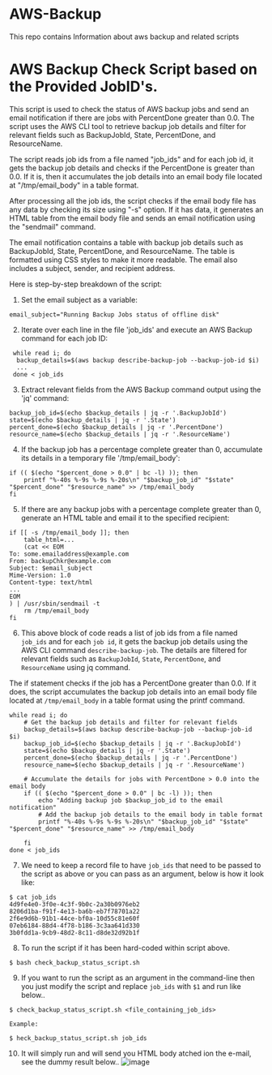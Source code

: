 # AWS-Backup
This repo contains Information about aws backup and related scripts

# AWS Backup Check Script based on the Provided JobID's.

This script is used to check the status of AWS backup jobs and send an email notification if there are jobs with PercentDone greater than 0.0. The script uses the AWS CLI tool to retrieve backup job details and filter for relevant fields such as BackupJobId, State, PercentDone, and ResourceName.

The script reads job ids from a file named "job_ids" and for each job id, it gets the backup job details and checks if the PercentDone is greater than 0.0. If it is, then it accumulates the job details into an email body file located at "/tmp/email_body" in a table format.

After processing all the job ids, the script checks if the email body file has any data by checking its size using "-s" option. If it has data, it generates an HTML table from the email body file and sends an email notification using the "sendmail" command.

The email notification contains a table with backup job details such as BackupJobId, State, PercentDone, and ResourceName. The table is formatted using CSS styles to make it more readable. The email also includes a subject, sender, and recipient address.

Here is step-by-step breakdown of the script:

1. Set the email subject as a variable:

  `email_subject="Running Backup Jobs status of offline disk"`

2. Iterate over each line in the file 'job_ids' and execute an AWS Backup command for each job ID:
   
  ```
   while read i; do
    backup_details=$(aws backup describe-backup-job --backup-job-id $i)
    ...
   done < job_ids
  ```

3. Extract relevant fields from the AWS Backup command output using the 'jq' command:

```
backup_job_id=$(echo $backup_details | jq -r '.BackupJobId')
state=$(echo $backup_details | jq -r '.State')
percent_done=$(echo $backup_details | jq -r '.PercentDone')
resource_name=$(echo $backup_details | jq -r '.ResourceName')
```

4. If the backup job has a percentage complete greater than 0, accumulate its details in a temporary file '/tmp/email_body':

```
if (( $(echo "$percent_done > 0.0" | bc -l) )); then
    printf "%-40s %-9s %-9s %-20s\n" "$backup_job_id" "$state" "$percent_done" "$resource_name" >> /tmp/email_body
fi
```

5. If there are any backup jobs with a percentage complete greater than 0, generate an HTML table and email it to the specified recipient:

```
if [[ -s /tmp/email_body ]]; then
    table_html=...
    (cat << EOM
To: some.emailaddress@example.com
From: backupChkr@example.com
Subject: $email_subject
Mime-Version: 1.0
Content-type: text/html
...
EOM
) | /usr/sbin/sendmail -t
    rm /tmp/email_body
fi

```

6. This above block of code reads a list of job ids from a file named `job_ids` and for each `job id`, it gets the backup job details using the AWS CLI command `describe-backup-job`. The details are filtered for relevant fields such as `BackupJobId`, `State`, `PercentDone`, and `ResourceName` using jq command.

The if statement checks if the job has a PercentDone greater than 0.0. If it does, the script accumulates the backup job details into an email body file located at `/tmp/email_body` in a table format using the printf command.



```
while read i; do
    # Get the backup job details and filter for relevant fields
    backup_details=$(aws backup describe-backup-job --backup-job-id $i)
    backup_job_id=$(echo $backup_details | jq -r '.BackupJobId')
    state=$(echo $backup_details | jq -r '.State')
    percent_done=$(echo $backup_details | jq -r '.PercentDone')
    resource_name=$(echo $backup_details | jq -r '.ResourceName')

    # Accumulate the details for jobs with PercentDone > 0.0 into the email body
    if (( $(echo "$percent_done > 0.0" | bc -l) )); then
        echo "Adding backup job $backup_job_id to the email notification"
        # Add the backup job details to the email body in table format
        printf "%-40s %-9s %-9s %-20s\n" "$backup_job_id" "$state" "$percent_done" "$resource_name" >> /tmp/email_body

    fi
done < job_ids
```

7. We need to keep a record file to have `job_ids` that need to be passed to the script as above or you can pass as an argument, below is  how it look like:

```
$ cat job_ids
4d9fe4e0-3f0e-4c3f-9b0c-2a30b0976eb2
8206d1ba-f91f-4e13-ba6b-eb7f78701a22
2f6e9d6b-91b1-44ce-bf0a-10d55c81e60f
07eb6184-88d4-4f78-b186-3c3aa641d330
3b0fdd1a-9cb9-48d2-8c11-d8de32d92b1f
```

8. To run the script if it has been hard-coded within script above.

`$ bash check_backup_status_script.sh`

9. If you want to run the script as an argument in the command-line then you just modify the script and replace `job_ids` with `$1` and run like below..

```
$ check_backup_status_script.sh <file_containing_job_ids>

Example:

$ heck_backup_status_script.sh job_ids
```
10. It will simply run and will send you HTML body atched ion the e-mail, see the dummy result below..
![image](https://user-images.githubusercontent.com/30109092/222948800-c3025b6a-388c-446b-94fc-d01941f1c89b.png)

